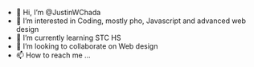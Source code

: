- 👋 Hi, I’m @JustinWChada
- 👀 I’m interested in Coding, mostly pho, Javascript and advanced web design 
- 🌱 I’m currently learning STC HS
- 💞️ I’m looking to collaborate on Web design 
- 📫 How to reach me ...

<!---
JustinWChada/JustinWChada is a ✨ special ✨ repository because its `README.md` (this file) appears on your GitHub profile.
You can click the Preview link to take a look at your changes.
--->
